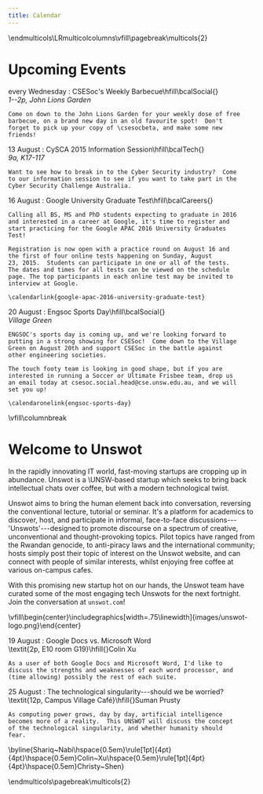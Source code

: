 ```yaml
---
title: Calendar
---
```


\endmulticols\LRmulticolcolumns\vfill\pagebreak\multicols{2}

Upcoming Events
===============

every Wednesday
:    CSESoc's Weekly Barbecue\hfill\bcalSocial{}  
     _1--2p, John Lions Garden_

    Come on down to the John Lions Garden for your weekly dose of free
    barbecue, on a brand new day in an old favourite spot!  Don't
    forget to pick up your copy of \csesocbeta, and make some new
    friends!

13 August
:    CySCA 2015 Information Session\hfill\bcalTech{}  
     _9a, K17-117_

    Want to see how to break in to the Cyber Security industry?  Come
    to our information session to see if you want to take part in the
    Cyber Security Challenge Australia.

16 August
:    Google University Graduate Test\hfill\bcalCareers{}

    Calling all BS, MS and PhD students expecting to graduate in 2016
    and interested in a career at Google, it's time to register and
    start practicing for the Google APAC 2016 University Graduates
    Test!

    Registration is now open with a practice round on August 16 and
    the first of four online tests happening on Sunday, August
    23, 2015.  Students can participate in one or all of the tests.
    The dates and times for all tests can be viewed on the schedule
    page. The top participants in each online test may be invited to
    interview at Google.

    \calendarlink{google-apac-2016-university-graduate-test}

20 August
:    Engsoc Sports Day\hfill\bcalSocial{}  
    _Village Green_

    ENGSOC's sports day is coming up, and we're looking forward to
    putting in a strong showing for CSESoc!  Come down to the Village
    Green on August 20th and support CSESoc in the battle against
    other engineering societies.

    The touch footy team is looking in good shape, but if you are
    interested in running a Soccer or Ultimate Frisbee team, drop us
    an email today at csesoc.social.head@cse.unsw.edu.au, and we will
    set you up!

    \calendaronelink{engsoc-sports-day}

\vfill\columnbreak

Welcome to Unswot
=================

In the rapidly innovating IT world, fast-moving startups are cropping
up in abundance. Unswot is a \UNSW-based startup which seeks to bring
back intellectual chats over coffee, but with a modern technological
twist.

Unswot aims to bring the human element back into conversation,
reversing the conventional lecture, tutorial or seminar.  It's a
platform for academics to discover, host, and participate in informal,
face-to-face discussions---'Unswots'---designed to promote discourse
on a spectrum of creative, unconventional and thought-provoking
topics.  Pilot topics have ranged from the Rwandan genocide, to
anti-piracy laws and the international community; hosts simply post
their topic of interest on the Unswot website, and can connect with
people of similar interests, whilst enjoying free coffee at various
on-campus cafes.

With this promising new startup hot on our hands, the Unswot team have
curated some of the most engaging tech Unswots for the next fortnight.
Join the conversation at `unswot.com`!

\vfill\begin{center}\includegraphics[width=.75\linewidth]{images/unswot-logo.png}\end{center}

19 August
:    Google Docs vs. Microsoft Word  
     \textit{2p, E10 room G19}\hfill{}Colin Xu

    As a user of both Google Docs and Microsoft Word, I'd like to
    discuss the strengths and weaknesses of each word processor, and
    (time allowing) possibly the rest of each suite.

25 August
:    The technological singularity---should we be worried?  
     \textit{12p, Campus Village Café}\hfill{}Suman Prusty

    As computing power grows, day by day, artificial intelligence
    becomes more of a reality.  This UNSWOT will discuss the concept
    of the technological singularity, and whether humanity should
    fear.

\byline{Shariq~Nabi\hspace{0.5em}\rule[1pt]{4pt}{4pt}\hspace{0.5em}Colin~Xu\hspace{0.5em}\rule[1pt]{4pt}{4pt}\hspace{0.5em}Christy~Shen}

\endmulticols\pagebreak\multicols{2}
